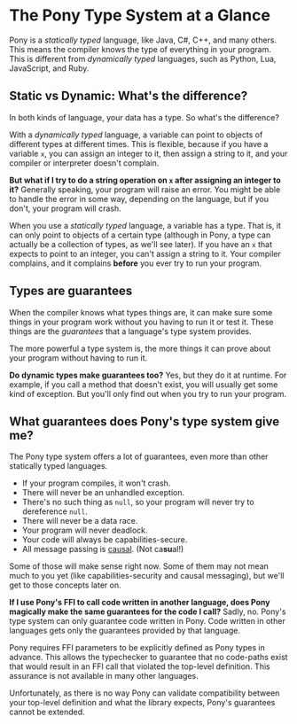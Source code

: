 # The Pony Type System at a Glance

Pony is a _statically typed_ language, like Java, C#, C++, and many others. This means the compiler knows the type of everything in your program. This is different from _dynamically typed_ languages, such as Python, Lua, JavaScript, and Ruby.

## Static vs Dynamic: What's the difference?

In both kinds of language, your data has a type. So what's the difference?

With a _dynamically typed_ language, a variable can point to objects of different types at different times. This is flexible, because if you have a variable `x`, you can assign an integer to it, then assign a string to it, and your compiler or interpreter doesn't complain.

__But what if I try to do a string operation on `x` after assigning an integer to it?__ Generally speaking, your program will raise an error. You might be able to handle the error in some way, depending on the language, but if you don't, your program will crash.

When you use a _statically typed_ language, a variable has a type. That is, it can only point to objects of a certain type (although in Pony, a type can actually be a collection of types, as we'll see later). If you have an `x` that expects to point to an integer, you can't assign a string to it. Your compiler complains, and it complains __before__ you ever try to run your program.

## Types are guarantees

When the compiler knows what types things are, it can make sure some things in your program work without you having to run it or test it. These things are the _guarantees_ that a language's type system provides.

The more powerful a type system is, the more things it can prove about your program without having to run it.

__Do dynamic types make guarantees too?__ Yes, but they do it at runtime. For example, if you call a method that doesn't exist, you will usually get some kind of exception. But you'll only find out when you try to run your program.

## What guarantees does Pony's type system give me?

The Pony type system offers a lot of guarantees, even more than other statically typed languages.

* If your program compiles, it won't crash.
* There will never be an unhandled exception.
* There's no such thing as `null`, so your program will never try to dereference `null`.
* There will never be a data race.
* Your program will never deadlock.
* Your code will always be capabilities-secure.
* All message passing is
[causal](https://courses.cs.vt.edu/~cs5204/fall00/causal.html). (Not ca**su**al!)

Some of those will make sense right now. Some of them may not mean much to you yet (like capabilities-security and causal messaging), but we'll get to those concepts later on.

__If I use Pony's FFI to call code written in another language, does Pony magically make the same guarantees for the code I call?__ Sadly, no. Pony's type system can only guarantee code written in Pony. Code written in other languages gets only the guarantees provided by that language.

Pony requires FFI parameters to be explicitly defined as Pony types in advance. This allows the typechecker to guarantee that no code-paths exist that would result in an FFI call that violated the top-level definition. This assurance is not available in many other languages.

Unfortunately, as there is no way Pony can validate compatibility between your top-level definition and what the library expects, Pony's guarantees cannot be extended.
